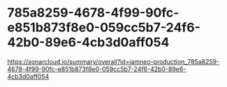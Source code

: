 # 785a8259-4678-4f99-90fc-e851b873f8e0-059cc5b7-24f6-42b0-89e6-4cb3d0aff054
https://sonarcloud.io/summary/overall?id=iamneo-production_785a8259-4678-4f99-90fc-e851b873f8e0-059cc5b7-24f6-42b0-89e6-4cb3d0aff054

